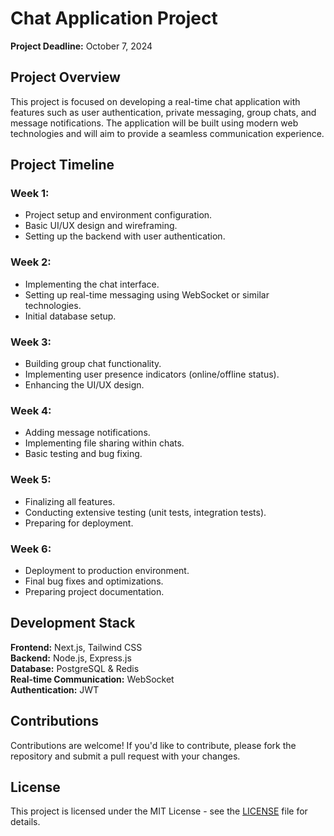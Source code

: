 # Chat Application Project

**Project Deadline:** October 7, 2024

## Project Overview

This project is focused on developing a real-time chat application with features such as user authentication, private messaging, group chats, and message notifications. The application will be built using modern web technologies and will aim to provide a seamless communication experience.

## Project Timeline

### Week 1:
- Project setup and environment configuration.
- Basic UI/UX design and wireframing.
- Setting up the backend with user authentication. 

### Week 2:
- Implementing the chat interface.
- Setting up real-time messaging using WebSocket or similar technologies.
- Initial database setup.

### Week 3:
- Building group chat functionality.
- Implementing user presence indicators (online/offline status).
- Enhancing the UI/UX design.

### Week 4:
- Adding message notifications.
- Implementing file sharing within chats.
- Basic testing and bug fixing.

### Week 5:
- Finalizing all features.
- Conducting extensive testing (unit tests, integration tests).
- Preparing for deployment.

### Week 6:
- Deployment to production environment.
- Final bug fixes and optimizations.
- Preparing project documentation.

## Development Stack

**Frontend:** Next.js, Tailwind CSS  
**Backend:** Node.js, Express.js  
**Database:** PostgreSQL & Redis  
**Real-time Communication:** WebSocket  
**Authentication:** JWT

## Contributions

Contributions are welcome! If you'd like to contribute, please fork the repository and submit a pull request with your changes.

## License

This project is licensed under the MIT License - see the [LICENSE](LICENSE) file for details.
